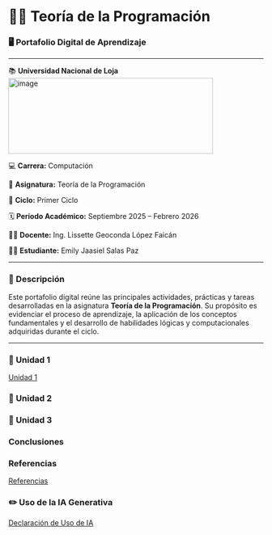 # 🧑‍💻 Teoría de la Programación

### 🖥️ Portafolio Digital de Aprendizaje

---

📚 **Universidad Nacional de Loja**  
<img width="404" height="150" alt="image" src="https://github.com/user-attachments/assets/db7b7dbc-6f49-4e1d-ab68-031901a465bd" />

💻 **Carrera:** Computación  

📘 **Asignatura:** Teoría de la Programación  

🏫 **Ciclo:** Primer Ciclo  

🗓️ **Período Académico:** Septiembre 2025 – Febrero 2026  

👩‍🏫 **Docente:** Ing. Lissette Geoconda López Faicán  

👩‍💻 **Estudiante:** Emily Jaasiel Salas Paz  

---

### 📝 Descripción
Este portafolio digital reúne las principales actividades, prácticas y tareas desarrolladas en la asignatura **Teoría de la Programación**. Su propósito es evidenciar el proceso de aprendizaje, la aplicación de los conceptos fundamentales y el desarrollo de habilidades lógicas y computacionales adquiridas durante el ciclo.

---

### 📒 Unidad 1
[Unidad 1](Unidad1.md)
### 📒 Unidad 2
### 📒 Unidad 3
### Conclusiones
### Referencias
[Referencias](Referencias.md)
### ✏️ Uso de la IA Generativa
[Declaración de Uso de IA](Declaracion.md)
